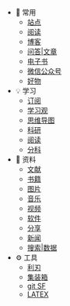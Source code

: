 - 📎 常用
    - [站点](/cy/site.md)
    - [阅读](/cy/阅读.md)
    <!-- - [聆听](/cy/listen.md) -->
    - [博客](/cy/博客.md)
    - [问答|文章](/cy/问答_文章.md)
    - [电子书](/cy/电子书.md)
    - [微信公众号](/cy/wxgzh.md)
    - [好物](/cy/好物.md)
- 💡 学习
    - [订阅](学习/订阅.md)
    - [学习观](/学习/学习观.md)
    <!-- - [学习技巧](学习/学习技巧.md) -->
    - [思维导图](学习/思维导图.md)
    <!-- - [python](/学习/python.md) -->
    <!-- - [Youtube](/学习/youtube.md) -->
    - [科研](/学习/科研.md)
    - [阅读](/学习/阅读.md)
    - [分科](/学习/分科.md)
- 📁 资料
    - [文献](/zy/文献.md)
    - [书籍](/zy/books.md)
    - [图片](/zy/图片.md)
    - [音乐](/zy/音频.md)
    - [视频](/zy/视频.md)
    - [软件](/zy/软件.md)
    - [分享](/zy/share.md)
    - [新闻](/zy/news.md)
    - [搜索|数据](/zy/s&d.md)
- ⚙️ 工具
    - [利刃](tools/利刃.md)
    - [集装箱](/tools/a1.md)
    - [git SF](/tools/a2.md)
    - [LATEX](/tools/LATEX数学公式基本语法.md)
<!-- - 🔭 碎片
    - [字体](车库/字体.md)
    - [hot](车库/hot.md)
    - [信息](车库/Information.md) -->